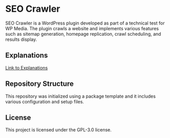 # SEO Crawler

SEO Crawler is a WordPress plugin developed as part of a technical test for WP Media. The plugin crawls a website and implements various features such as sitemap generation, homepage replication, crawl scheduling, and results display.


## Explanations

[Link to Explanations](explanations.md)

## Repository Structure

This repository was initialized using a package template and it includes various configuration and setup files.

## License

This project is licensed under the GPL-3.0 license.
